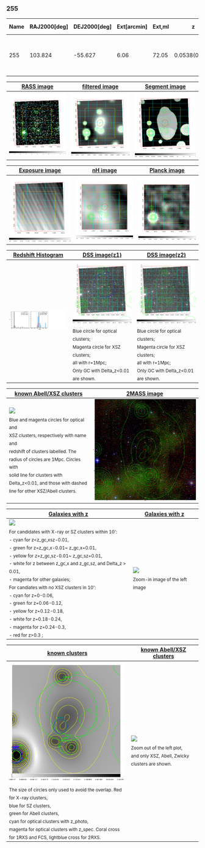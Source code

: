 <div STYLE="page-break-after: always;"></div>

### 255

|Name|RAJ2000[deg]|DEJ2000[deg] |Ext[arcmin]| Ext,ml | z | z_src| C|GC(XSZ,Delta_z<0.01)| GC(OPT,Delta_z<0.01)|GC| R_sig[arcmin] | R500[arcmin] | R500[Mpc]| CRsig[c/s] | CR500[c/s] |L500[1E44 erg/s]|F500[1E-12 erg/s/cm^2]| M500[1E14 Msun]|Tx[keV]|Cnt_sig|Beta|Rc[arcmin]|Comment|Alias|
|---|---|---|---|---|---|------|---|--------|---------|----------|---|---|---|---|---|---|---|---|---|---|---|---|---|---|
|255| 103.824| -55.627| 6.06| 72.05| 0.0538(0.005)| z1, z_opt| S| -| A| A, B15, N, W| 13.188| 10.741| 0.675| 0.166(0.037)| 0.161(0.035)| 0.190(0.030)| 2.755(0.443)| 0.92(0.08)| 2.07(0.11)| 95.3| 0.812(-0.161+0.131)| 7.295(-1.724+1.341)| An SZ cluster with $z$ = 0.29 and offset = 0.31 Mpc| t309|

|[RASS image](../image/255/255_img.pdf)|[filtered image](../image/255/255_fil.pdf)|[Segment image](../image/255/255_seg.pdf)|
|-------------------|--------------------|-------------------|
| <img src="../image/255/255_img.png" width="300">  | <img src="../image/255/255_fil.png" width="300">   | <img src="../image/255/255_seg.png" width="300">  |

|[Exposure image](../image/255/255_mex.pdf)| [nH image](../image/255/255_nh.pdf)| [Planck image](../image/255/255_p.pdf)|
|-------------------|--------------------|-------------------|
|<img src="../image/255/255_mex.png" width="300">   | <img src="../image/255/255_nh.png" width="300">    | <img src="../image/255/255_p.png" width="300"> |

|[Redshift Histogram](../image/255/255_zg.pdf) | [DSS image(z1)](../image/255/255_dss_z1.pdf)      |  [DSS image(z2)](../image/255/255_dss_z2.pdf)    |
|-------------------|--------------------|-------------------|
|<img src="../image/255/255_zg.png" width="300"> |<img src="../image/255/255_dss_z1.png" width="300"> <sub><br>Blue circle for optical clusters; <br>Magenta circle for XSZ clusters; <br>all with r=1Mpc; <br>Only GC with Delta_z<0.01 are shown. </sub>| <img src="../image/255/255_dss_z2.png" width="300"><sub><br>Blue circle for optical clusters; <br>Magenta circle for XSZ clusters; <br>all with r=1Mpc; <br>Only GC with Delta_z<0.01 are shown. </sub> |

|[known Abell/XSZ clusters](../image/255/255_m.pdf) | [2MASS image](../image/255/255_2mass.pdf)      |
|-------------------|-------------------|
|<img src=../image/255/255_m.png width="300"> <br><sub>Blue and magenta circles for optical and <br>XSZ clusters, respectively with name and <br>redshift of clusters labelled. The <br>radius of circles are 1Mpc. Circles with <br>solid line for clusters with <br>Delta_z<0.01, and those with dashed <br>line for other XSZ/Abell clusters.        </sub>|<img src="../image/255/255_2mass.png" width="300">  |

|[Galaxies with z](../image/255/255_opt_ned.pdf) |[Galaxies with z](../image/255/255_opt_ned_zoom.pdf) |
|-------------------|-------------------|
| <img src=../image/255/255_opt_ned.png width="300"> <br><sub> For candidates with X-ray or SZ clusters within 10': <br> - cyan for z<z_gc,xsz-0.01, <br> - green for z=z_gc,x-0.01~ z_gc,x+0.01, <br> - yellow for z=z_gc,sz-0.01~ z_gc,sz+0.01, <br> - white for z between z_gc,x and z_gc,sz, and Delta_z > 0.01, <br> - magenta for other galaxies; <br>For candiates with no XSZ clusters in 10': <br> - cyan for z=0-0.06, <br> - green for z=0.06-0.12, <br> - yellow for z=0.12-0.18, <br> - white for z=0.18-0.24, <br> - magenta for z=0.24-0.3, <br> - red for z>0.3 ;  </sub>|<img src=../image/255/255_opt_ned_zoom.png width="300">  <br><sub> Zoom-in image of the left image</sub>|

|[known clusters](../image/255/255_gc.pdf) |[known Abell/XSZ clusters](../image/255/255_gc_large.pdf) |
|-------------------|-------------------|
| <img src=../image/255/255_gc.png width="300"> <br><sub> The size of circles only used to avoid the overlap. Red for X-ray clusters, <br> blue for SZ clusters, <br> green for Abell clusters, <br> cyan for optical clusters with z_photo, <br> magenta for optical clusters with z_spec. Coral cross for 1RXS and FCS, lightblue cross for 2RXS. </sub>|<img src=../image/255/255_gc_large.png width="300"> <br><sub> Zoom out of the left plot, <br> and only XSZ, Abell, Zwicky clusters are shown. </sub> |



